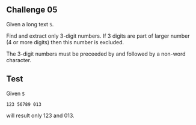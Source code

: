 ## Challenge 05

Given a long text `S`.

Find and extract only 3-digit numbers. If 3 digits are part of larger number (4 or more digits) then this number is excluded.

The 3-digit numbers must be preceeded by and followed by a non-word character.

## Test

Given `S`

```
123 56789 013
```

will result only 123 and 013.